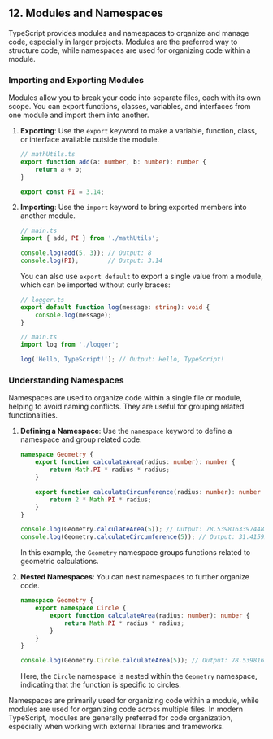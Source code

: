 ## 12. Modules and Namespaces

TypeScript provides modules and namespaces to organize and manage code, especially in larger projects. Modules are the preferred way to structure code, while namespaces are used for organizing code within a module.

### Importing and Exporting Modules

Modules allow you to break your code into separate files, each with its own scope. You can export functions, classes, variables, and interfaces from one module and import them into another.

1. **Exporting**: Use the `export` keyword to make a variable, function, class, or interface available outside the module.

   ```typescript
   // mathUtils.ts
   export function add(a: number, b: number): number {
       return a + b;
   }

   export const PI = 3.14;
   ```

2. **Importing**: Use the `import` keyword to bring exported members into another module.

   ```typescript
   // main.ts
   import { add, PI } from './mathUtils';

   console.log(add(5, 3)); // Output: 8
   console.log(PI);        // Output: 3.14
   ```

   You can also use `export default` to export a single value from a module, which can be imported without curly braces:

   ```typescript
   // logger.ts
   export default function log(message: string): void {
       console.log(message);
   }

   // main.ts
   import log from './logger';

   log('Hello, TypeScript!'); // Output: Hello, TypeScript!
   ```

### Understanding Namespaces

Namespaces are used to organize code within a single file or module, helping to avoid naming conflicts. They are useful for grouping related functionalities.

1. **Defining a Namespace**: Use the `namespace` keyword to define a namespace and group related code.

   ```typescript
   namespace Geometry {
       export function calculateArea(radius: number): number {
           return Math.PI * radius * radius;
       }

       export function calculateCircumference(radius: number): number {
           return 2 * Math.PI * radius;
       }
   }

   console.log(Geometry.calculateArea(5)); // Output: 78.53981633974483
   console.log(Geometry.calculateCircumference(5)); // Output: 31.41592653589793
   ```

   In this example, the `Geometry` namespace groups functions related to geometric calculations.

2. **Nested Namespaces**: You can nest namespaces to further organize code.

   ```typescript
   namespace Geometry {
       export namespace Circle {
           export function calculateArea(radius: number): number {
               return Math.PI * radius * radius;
           }
       }
   }

   console.log(Geometry.Circle.calculateArea(5)); // Output: 78.53981633974483
   ```

   Here, the `Circle` namespace is nested within the `Geometry` namespace, indicating that the function is specific to circles.

Namespaces are primarily used for organizing code within a module, while modules are used for organizing code across multiple files. In modern TypeScript, modules are generally preferred for code organization, especially when working with external libraries and frameworks.
